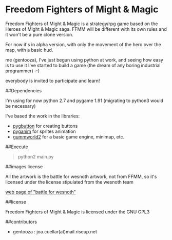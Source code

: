 Freedom Fighters of Might & Magic
========

Freedom Fighters of Might & Magic is a strategy/rpg game based on the Heroes of Might & Magic saga. FFMM will be different with its own rules and it won't be a pure clone version.

For now it's in alpha version, with only the movement of the hero over the map, with a basic hud.

me (gentooza), I've just begun using python at work, and seeing how easy is to use it I've started to build a game (the dream of any boring industrial programmer) :-)

everybody is invited to participate and learn!


##Dependencies

I'm using for now python 2.7 and pygame 1.91 (migrating to python3 would be necessary)

I've based the work in the libraries:

* [pygbutton](https://github.com/asweigart/pygbutton) for creating buttons
* [pyganim](https://github.com/asweigart/pyganim) for sprites animation
* [gummworld2](https://bitbucket.org/gummbum/gummworld2/wiki/Home) for a basic game engine, minimap, etc.

##Execute

>python2 main.py


##images license

All the artwork is the battle for wesnoth artwork, not from FFMM, so it's licensed under the license stipulated from the wesnoth team

[web page of "battle for wesnoth"](http://www.wesnoth.org/)

##license

Freedom Fighters of Might & Magic is licensed under the GNU GPL3

##contributors

* gentooza : joa.cuellar(at)mail.riseup.net